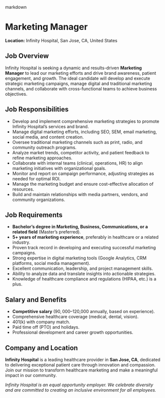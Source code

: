 markdown
# **Marketing Manager**  
**Location:** Infinity Hospital, San Jose, CA, United States  

## **Job Overview**  
Infinity Hospital is seeking a dynamic and results-driven **Marketing Manager** to lead our marketing efforts and drive brand awareness, patient engagement, and growth. The ideal candidate will develop and execute strategic marketing campaigns, manage digital and traditional marketing channels, and collaborate with cross-functional teams to achieve business objectives.  

## **Job Responsibilities**  
- Develop and implement comprehensive marketing strategies to promote Infinity Hospital’s services and brand.  
- Manage digital marketing efforts, including SEO, SEM, email marketing, social media, and content creation.  
- Oversee traditional marketing channels such as print, radio, and community outreach programs.  
- Analyze market trends, competitor activity, and patient feedback to refine marketing approaches.  
- Collaborate with internal teams (clinical, operations, HR) to align marketing initiatives with organizational goals.  
- Monitor and report on campaign performance, adjusting strategies as needed for optimal ROI.  
- Manage the marketing budget and ensure cost-effective allocation of resources.  
- Build and maintain relationships with media partners, vendors, and community organizations.  

## **Job Requirements**  
- **Bachelor’s degree in Marketing, Business, Communications, or a related field** (Master’s preferred).  
- **5+ years of marketing experience**, preferably in healthcare or a related industry.  
- Proven track record in developing and executing successful marketing campaigns.  
- Strong expertise in digital marketing tools (Google Analytics, CRM platforms, social media management).  
- Excellent communication, leadership, and project management skills.  
- Ability to analyze data and translate insights into actionable strategies.  
- Knowledge of healthcare compliance and regulations (HIPAA, etc.) is a plus.  

## **Salary and Benefits**  
- **Competitive salary** ($90,000–$120,000 annually, based on experience).  
- Comprehensive healthcare coverage (medical, dental, vision).  
- 401(k) with company match.  
- Paid time off (PTO) and holidays.  
- Professional development and career growth opportunities.  

## **Company and Location**  
**Infinity Hospital** is a leading healthcare provider in **San Jose, CA**, dedicated to delivering exceptional patient care through innovation and compassion. Join our mission to transform healthcare marketing and make a meaningful impact in our community.  

*Infinity Hospital is an equal opportunity employer. We celebrate diversity and are committed to creating an inclusive environment for all employees.*